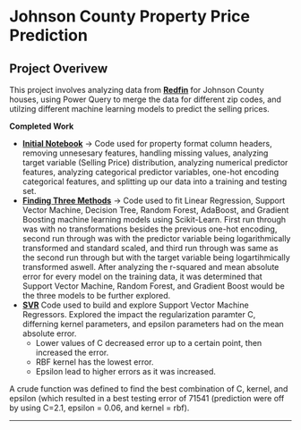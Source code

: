 # Johnson County Property Price Prediction

## Project Overivew

This project involves analyzing data from **[Redfin](https://www.redfin.com/?msockid=0ef39837a8b466032ea88d6aa93a6711)** for Johnson County houses, using Power Query to merge the data for different zip codes, and utilzing different machine learning models to predict the selling prices. 

**Completed Work**
* **[Initial Notebook](https://github.com/Cstan1987stat/Cstan1987stat-JC-SFR-Selling-Price-Prediction/blob/main/notebooks/inital%20notebook.ipynb)** -> Code used for property format column headers, removing unnesesary features, handling missing values, analyzing target variable (Selling Price) distribution, analyzing numerical predictor features, analyzing categorical predictor variables, one-hot encoding categorical features, and splitting up our data into a training and testing set.
* **[Finding Three Methods](https://github.com/Cstan1987stat/Cstan1987stat-JC-SFR-Selling-Price-Prediction/blob/main/notebooks/finding_three_methods.ipynb)** -> Code used to fit Linear Regression, Support Vector Machine, Decision Tree, Random Forest, AdaBoost, and Gradient Boosting machine learning models using Scikit-Learn. First run through was with no transformations besides the previous one-hot encoding, second run through was with the predictor variable being logarithmically transformed and standard scaled, and third run through was same as the second run through but with the target variable being logartihmically transformed aswell. After analyzing the r-squared and mean absolute error for every model on the training data, it was determined that Support Vector Machine, Random Forest, and Gradient Boost would be the three models to be further explored.
* **[SVR](https://github.com/Cstan1987stat/Cstan1987stat-JC-SFR-Selling-Price-Prediction/blob/main/notebooks/svr.ipynb)** Code used to build and explore Support Vector Machine Regressors. Explored the impact the regularization paramter C, differning kernel parameters, and epsilon parameters had on the mean absolute error.
   * Lower values of C decreased error up to a certain point, then increased the error.
   * RBF kernel has the lowest error.
   * Epsilon lead to higher errors as it was increased.

A crude function was defined to find the best combination of C, kernel, and epsilon (which resulted in a best testing error of 71541 (prediction were off by using C=2.1, epsilon = 0.06, and kernel = rbf). 

* ****
